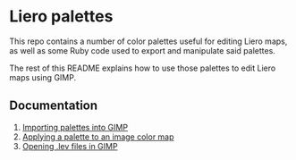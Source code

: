 # Liero palettes

This repo contains a number of color palettes useful for editing Liero maps, as well as some Ruby code used to export and manipulate said palettes.

The rest of this README explains how to use those palettes to edit Liero maps using GIMP.

## Documentation

1. [Importing palettes into GIMP](/doc/import_palettes.md)
2. [Applying a palette to an image color map](/doc/set_color_map.md)
3. [Opening .lev files in GIMP](/doc/open_lev_file.md)
